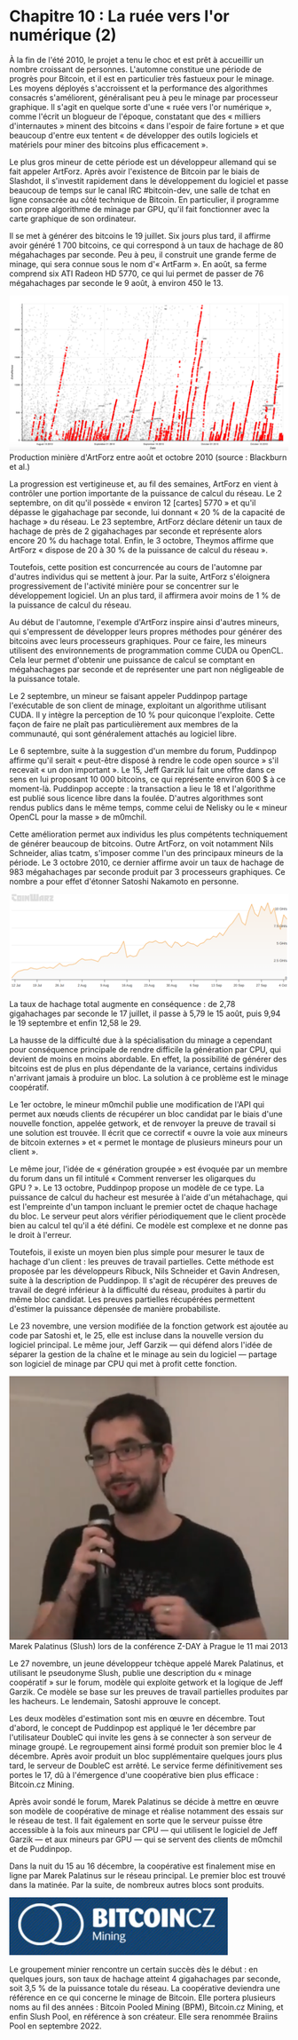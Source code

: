 # Chapitre 10 : La ruée vers l'or numérique (2)

À la fin de l'été 2010, le projet a tenu le choc et est prêt à accueillir un nombre croissant de personnes. L'automne constitue une période de progrès pour Bitcoin, et il est en particulier très fastueux pour le minage. Les moyens déployés s'accroissent et la performance des algorithmes consacrés s'améliorent, généralisant peu à peu le minage par processeur graphique. Il s'agit en quelque sorte d'une « ruée vers l'or numérique », comme l'écrit un blogueur de l'époque, constatant que des « milliers d'internautes » minent des bitcoins « dans l'espoir de faire fortune » et que beaucoup d'entre eux tentent « de développer des outils logiciels et matériels pour miner des bitcoins plus efficacement ».

Le plus gros mineur de cette période est un développeur allemand qui se fait appeler ArtForz. Après avoir l'existence de Bitcoin par le biais de Slashdot, il s'investit rapidement dans le développement du logiciel et passe beaucoup de temps sur le canal IRC #bitcoin-dev, une salle de tchat en ligne consacrée au côté technique de Bitcoin. En particulier, il programme son propre algorithme de minage par GPU, qu'il fait fonctionner avec la carte graphique de son ordinateur.

Il se met à générer des bitcoins le 19 juillet. Six jours plus tard, il affirme avoir généré 1 700 bitcoins, ce qui correspond à un taux de hachage de 80 mégahachages par seconde. Peu à peu, il construit une grande ferme de minage, qui sera connue sous le nom d'« ArtFarm ». En août, sa ferme comprend six ATI Radeon HD 5770, ce qui lui permet de passer de 76 mégahachages par seconde le 9 août, à environ 450 le 13.

![](img/artforz-block-production-aug-oct-2010.png) Production minière d'ArtForz entre août et octobre 2010 (source : Blackburn et al.)

La progression est vertigineuse et, au fil des semaines, ArtForz en vient à contrôler une portion importante de la puissance de calcul du réseau. Le 2 septembre, on dit qu'il possède « environ 12 \[cartes\] 5770 » et qu'il dépasse le gigahachage par seconde, lui donnant « 20 % de la capacité de hachage » du réseau. Le 23 septembre, ArtForz déclare détenir un taux de hachage de près de 2 gigahachages par seconde et représente alors encore 20 % du hachage total. Enfin, le 3 octobre, Theymos affirme que ArtForz « dispose de 20 à 30 % de la puissance de calcul du réseau ».

Toutefois, cette position est concurrencée au cours de l'automne par d'autres individus qui se mettent à jour. Par la suite, ArtForz s'éloignera progressivement de l'activité minière pour se concentrer sur le développement logiciel. Un an plus tard, il affirmera avoir moins de 1 % de la puissance de calcul du réseau.

Au début de l'automne, l'exemple d'ArtForz inspire ainsi d'autres mineurs, qui s'empressent de développer leurs propres méthodes pour générer des bitcoins avec leurs processeurs graphiques. Pour ce faire, les mineurs utilisent des environnements de programmation comme CUDA ou OpenCL. Cela leur permet d'obtenir une puissance de calcul se comptant en mégahachages par seconde et de représenter une part non négligeable de la puissance totale.

Le 2 septembre, un mineur se faisant appeler Puddinpop partage l'exécutable de son client de minage, exploitant un algorithme utilisant CUDA. Il y intègre la perception de 10 % pour quiconque l'exploite. Cette façon de faire ne plaît pas particulièrement aux membres de la communauté, qui sont généralement attachés au logiciel libre.

Le 6 septembre, suite à la suggestion d'un membre du forum, Puddinpop affirme qu'il serait « peut-être disposé à rendre le code open source » s'il recevait « un don important ». Le 15, Jeff Garzik lui fait une offre dans ce sens en lui proposant 10 000 bitcoins, ce qui représente environ 600 $ à ce moment-là. Puddinpop accepte : la transaction a lieu le 18 et l'algorithme est publié sous licence libre dans la foulée. D'autres algorithmes sont rendus publics dans le même temps, comme celui de Nelisky ou le « mineur OpenCL pour la masse » de m0mchil.

Cette amélioration permet aux individus les plus compétents techniquement de générer beaucoup de bitcoins. Outre ArtForz, on voit notamment Nils Schneider, alias tcatm, s'imposer comme l'un des principaux mineurs de la période. Le 3 octobre 2010, ce dernier affirme avoir un taux de hachage de 983 mégahachages par seconde produit par 3 processeurs graphiques. Ce nombre a pour effet d'étonner Satoshi Nakamoto en personne.

![](img/btc-hashrate-coinwarz-july-sept-2010.png)

La taux de hachage total augmente en conséquence : de 2,78 gigahachages par seconde le 17 juillet, il passe à 5,79 le 15 août, puis 9,94 le 19 septembre et enfin 12,58 le 29.

La hausse de la difficulté due à la spécialisation du minage a cependant pour conséquence principale de rendre difficile la génération par CPU, qui devient de moins en moins abordable. En effet, la possibilité de générer des bitcoins est de plus en plus dépendante de la variance, certains individus n'arrivant jamais à produire un bloc. La solution à ce problème est le minage coopératif.

Le 1er octobre, le mineur m0mchil publie une modification de l'API qui permet aux nœuds clients de récupérer un bloc candidat par le biais d'une nouvelle fonction, appelée getwork, et de renvoyer la preuve de travail si une solution est trouvée. Il écrit que ce correctif « ouvre la voie aux mineurs de bitcoin externes » et « permet le montage de plusieurs mineurs pour un client ».

Le même jour, l'idée de « génération groupée » est évoquée par un membre du forum dans un fil intitulé « Comment renverser les oligarques du GPU ? ». Le 13 octobre, Puddinpop propose un modèle de ce type. La puissance de calcul du hacheur est mesurée à l'aide d'un métahachage, qui est l'empreinte d'un tampon incluant le premier octet de chaque hachage du bloc. Le serveur peut alors vérifier périodiquement que le client procède bien au calcul tel qu'il a été défini. Ce modèle est complexe et ne donne pas le droit à l'erreur.

Toutefois, il existe un moyen bien plus simple pour mesurer le taux de hachage d'un client : les preuves de travail partielles. Cette méthode est proposée par les développeurs Ribuck, Nils Schneider et Gavin Andresen, suite à la description de Puddinpop. Il s'agit de récupérer des preuves de travail de degré inférieur à la difficulté du réseau, produites à partir du même bloc candidat. Les preuves partielles récupérées permettent d'estimer la puissance dépensée de manière probabiliste.

Le 23 novembre, une version modifiée de la fonction getwork est ajoutée au code par Satoshi et, le 25, elle est incluse dans la nouvelle version du logiciel principal. Le même jour, Jeff Garzik — qui défend alors l'idée de séparer la gestion de la chaîne et le minage au sein du logiciel — partage son logiciel de minage par CPU qui met à profit cette fonction.

![](img/marek-palatinus-may-2013.png) Marek Palatinus (Slush) lors de la conférence Z-DAY à Prague le 11 mai 2013

Le 27 novembre, un jeune développeur tchèque appelé Marek Palatinus, et utilisant le pseudonyme Slush, publie une description du « minage coopératif » sur le forum, modèle qui exploite getwork et la logique de Jeff Garzik. Ce modèle se base sur les preuves de travail partielles produites par les hacheurs. Le lendemain, Satoshi approuve le concept.

Les deux modèles d'estimation sont mis en œuvre en décembre. Tout d'abord, le concept de Puddinpop est appliqué le 1er décembre par l'utilisateur DoubleC qui invite les gens à se connecter à son serveur de minage groupé. Le regroupement ainsi formé produit son premier bloc le 4 décembre. Après avoir produit un bloc supplémentaire quelques jours plus tard, le serveur de DoubleC est arrêté. Le service ferme définitivement ses portes le 17, dû à l'émergence d'une coopérative bien plus efficace : Bitcoin.cz Mining.

Après avoir sondé le forum, Marek Palatinus se décide à mettre en œuvre son modèle de coopérative de minage et réalise notamment des essais sur le réseau de test. Il fait également en sorte que le serveur puisse être accessible à la fois aux mineurs par CPU — qui utilisent le logiciel de Jeff Garzik — et aux mineurs par GPU — qui se servent des clients de m0mchil et de Puddinpop.

Dans la nuit du 15 au 16 décembre, la coopérative est finalement mise en ligne par Marek Palatinus sur le réseau principal. Le premier bloc est trouvé dans la matinée. Par la suite, de nombreux autres blocs sont produits.

![](img/51.webp)

Le groupement minier rencontre un certain succès dès le début : en quelques jours, son taux de hachage atteint 4 gigahachages par seconde, soit 3,5 % de la puissance totale du réseau. La coopérative deviendra une référence en ce qui concerne le minage de Bitcoin. Elle portera plusieurs noms au fil des années : Bitcoin Pooled Mining (BPM), Bitcoin.cz Mining, et enfin Slush Pool, en référence à son créateur. Elle sera renommée Braiins Pool en septembre 2022.
